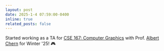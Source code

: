 ```yaml
---
layout: post
date: 2025-1-4 07:59:00-0400
inline: true
related_posts: false
---
```


Started working as a TA for [CSE 167: Computer Graphics](https://cseweb.ucsd.edu/~alchern/teaching/cse167_wi25/) with Prof. [Albert Chern](https://cseweb.ucsd.edu/~alchern/) for Winter '25! 🎮

